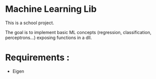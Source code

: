 Machine Learning Lib
================

This is a school project.

The goal is to implement basic ML concepts (regression, classification, perceptrons...) exposing functions in a dll.


# Requirements :

- Eigen